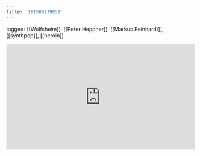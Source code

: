 ```yaml
---
title: '181580279859'
---
```

tagged: [[Wolfsheim]], [[Peter Heppner]], [[Markus Reinhardt]], [[synthpop]], [[heroin]]
<iframe allow="accelerometer; autoplay; clipboard-write; encrypted-media; gyroscope; picture-in-picture" allowfullscreen="" frameborder="0" height="281" id="youtube_iframe" src="https://www.youtube.com/embed/y-PyUSxcqXg?feature=oembed&amp;enablejsapi=1&amp;origin=https://safe.txmblr.com&amp;wmode=opaque" width="500"></iframe>